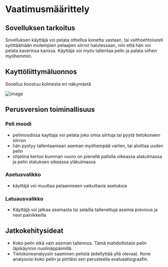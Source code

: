 # Vaatimusmäärittely

## Sovelluksen tarkoitus
Sovelluksen käyttäjä voi pelata othelloa konetta vastaan, tai vaithoehtoisesti syöttäämään molempien pelaajien siirrot halutessaan, niin että hän voi pelata kaverinsa kanssa. Käyttäjä voi myös tallentaa pelin ja palata siihen myöhemmin.

## Kayttöliittymäluonnos
Sovellus koostuu kolmesta eri näkymästä

![image](https://user-images.githubusercontent.com/57199282/147420581-48c8ecdc-33d1-4833-bd0a-bcec2dff5050.png)


## Perusversion toiminallisuus

### Peli moodi
- pelimoodissa kayttaja voi pelata joko omia siirtoja tai pyytä tietokoneen siirron
- hän pystyy tallentaamaan aseman myöhempää varten, tai aloittaa uuden pelin
- ohjelma kertoo kumman vuoro on pienellä pallolla oikeassa alakulmassa ja pelin statuksen oikeassa yläkulmassa

### Asetusvalikko
- käyttäjä voi muuttaa pelaamiseen vaikuttavia asetuksia

### Latuausvalikko
- Käyttäjä voi jatkaa asemasta tai selailla tallenettuja asemia previous ja next painikkeilla

## Jatkokehitysideat
- Koko pelin eikä vain aseman tallennus. Tämä mahdollistaisi pelin läpikäynnin nuolinäppäimillä.
- Tietokoneanalyysin saaminen pelistä (edellyttää yllä olevaa). Kone analysoisi koko pelin ja piirtäisi sen perusteella evaluaatiograafin.
 
